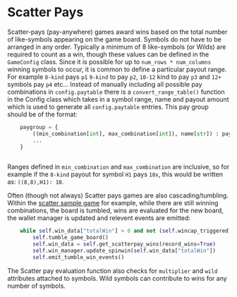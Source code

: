# Scatter Pays

Scatter-pays (pay-anywhere) games award wins based on the total number of like-symbols appearing on the game board. Symbols do not have to be arranged in any order. Typically a minimum of 8 like-symbols (or Wilds) are required to count as a win, though these values can be defined in the `GameConfig` class. Since it is possible for up to `num_rows * num_columns` winning symbols to occur, it is common to define a particular payout range. For example `8-kind` pays `p1` `9-kind` to pay `p2`, `10-12` kind to pay `p3` and `12+` symbols pay `p4` etc... Instead of manually including all possible pay combinations in `config.paytable` there is a `convert_range_table()` function in the Config class which takes in a symbol range, name and payout amount which is used to generate all `config.paytable` entries. This pay group should be of the format:
```python
    paygroup = {
        ((min_combination[int], max_combination[int]), name[str]) : payout[float],
        ... 
    }
    
```
Ranges defined in `min_combination` and `max_combination` are inclusive, so for example if the `8-kind` payout for symbol `H1` pays `10x`, this would be written as: `((8,8),H1): 10`.


Often (though not always) Scatter pays games are also cascading/tumbling. Within the [scatter sample game](../sample_section/sample_games.md) for example, while there are still winning combinations, the board is tumbled, wins are evaluated for the new board, the wallet manager is updated and relevent events are emitted:
```python
    while self.win_data["totalWin"] > 0 and not (self.wincap_triggered):
        self.tumble_game_board()
        self.win_data = self.get_scatterpay_wins(record_wins=True)
        self.win_manager.update_spinwin(self.win_data["totalWin"])
        self.emit_tumble_win_events()
```

The Scatter pay evaluation function also checks for `multiplier` and `wild` attributes attached to symbols. Wild symbols can contribute to wins for any number of symbols. 